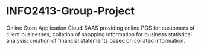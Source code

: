 # INFO2413-Group-Project
Online Store Application
Cloud SAAS providing online POS for customers of client businesses; collation of shopping information for business statistical analysis; creation of financial statements based on collated information.
